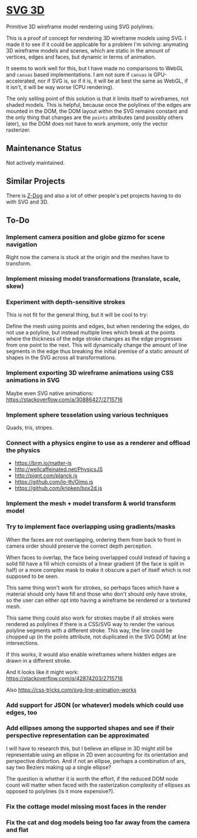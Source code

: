 # [SVG 3D](https://tomashubelbauer.github.io/svg-3d)

Primitive 3D wireframe model rendering using SVG polylines.

This is a proof of concept for rendering 3D wireframe models using SVG. I made
it to see if it could be applicable for a problem I'm solving: anymating 3D
wireframe models and scenes, which are static in the amount of vertices, edges
and faces, but dynamic in terms of animation.

It seems to work well for this, but I have made no comparisons to WebGL and
`canvas` based implementations. I am not sure if `canvas` is GPU-accelerated,
nor if SVG is, so if it is, it will be at best the same as WebGL, if it isn't,
it will be way worse (CPU rendering).

The only selling point of this solution is that it limits itself to wireframes,
not shaded models. This is helpful, because once the polylines of the edges are
mounted in the DOM, the DOM layout within the SVG remains constant and the only
thing that changes are the `points` attributes (and possibly others later), so
the DOM does not have to work anymore, only the vector rasterizer.

## Maintenance Status

Not actively maintained.

## Similar Projects

There is [Z-Dog](https://zzz.dog/) and also a lot of other people's pet projects
having to do with SVG and 3D.

## To-Do

### Implement camera position and globe gizmo for scene navigation

Right now the camera is stuck at the origin and the meshes have to transform.

### Implement missing model transformations (translate, scale, skew)

### Experiment with depth-sensitive strokes

This is not fit for the general thing, but it will be cool to try:

Define the mesh using points and edges, but when rendering the edges, do not use
a polyline, but instead multiple lines which break at the points where the
thickness of the edge stroke changes as the edge progresses from one point to
the next. This will dynamically change the amount of line segments in the edge
thus breaking the initial premise of a static amount of shapes in the SVG across
all transformations.

### Implement exporting 3D wireframe animations using CSS animations in SVG

Maybe even SVG native animations: https://stackoverflow.com/a/30886427/2715716

### Implement sphere tesselation using various techniques

Quads, tris, stripes.

### Connect with a physics engine to use as a renderer and offload the physics

- https://brm.io/matter-js
- http://wellcaffeinated.net/PhysicsJS
- http://piqnt.com/planck.js
- https://github.com/lo-th/Oimo.js
- https://github.com/kripken/box2d.js

### Implement the mesh + model transform & world transform model

### Try to implement face overlapping using gradients/masks

When the faces are not overlapping, ordering them from back to front in camera
order should preserve the correct depth perception.

When faces to overlap, the face being overlapped could instead of having a solid
fill have a fill which consists of a linear gradient (if the face is split in
half) or a more complex mask to make it obscure a part of itself which is not
supposed to be seen.

This same thing won't work for strokes, so perhaps faces which have a material
should only have fill and those who don't should only have stroke, so the user
can either opt into having a wireframe be rendered or a textured mesh.

This same thing could also work for strokes maybe if all strokes were rendered
as polylines if there is a CSS/SVG way to render the various polyline segments
with a different stroke. This way, the line could be chopped up (in the points
attribute, not duplicated in the SVG DOM) at line intersections.

If this works, it would also enable wireframes where hidden edges are drawn in a
different stroke.

And it looks like it might work: https://stackoverflow.com/q/42874203/2715716

Also https://css-tricks.com/svg-line-animation-works

### Add support for JSON (or whatever) models which could use edges, too

### Add ellipses among the supported shapes and see if their perspective representation can be approximated

I will have to research this, but I believe an ellipse in 3D might still be
representable using an ellipse in 2D even accounting for its orientation and
perspective distortion. And if not an ellipse, perhaps a combination of ars,
say two Beziers making up a single ellipse?

The question is whether it is worth the effort, if the reduced DOM node count
will matter when faced with the rasterization complexity of ellipses as opposed
to polylines (is it more expensive?).

### Fix the cottage model missing most faces in the render

### Fix the cat and dog models being too far away from the camera and flat
